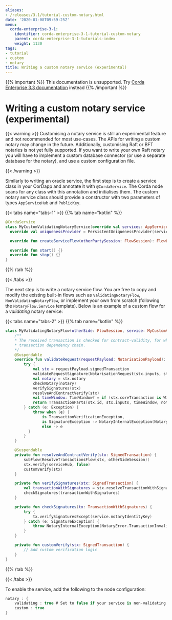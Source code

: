 ```yaml
---
aliases:
- /releases/3.1/tutorial-custom-notary.html
date: '2020-01-08T09:59:25Z'
menu:
  corda-enterprise-3-1:
    identifier: corda-enterprise-3-1-tutorial-custom-notary
    parent: corda-enterprise-3-1-tutorials-index
    weight: 1130
tags:
- tutorial
- custom
- notary
title: Writing a custom notary service (experimental)
---
```

{{% important %}}
This documentation is unsupported.
Try [Corda Enterprise 3.3 documentation](/docs/corda-enterprise/3.3/_index.md) instead
{{% /important %}}




# Writing a custom notary service (experimental)


{{< warning >}}
Customising a notary service is still an experimental feature and not recommended for most use-cases. The APIs
for writing a custom notary may change in the future. Additionally, customising Raft or BFT notaries is not yet
fully supported. If you want to write your own Raft notary you will have to implement a custom database connector
(or use a separate database for the notary), and use a custom configuration file.

{{< /warning >}}


Similarly to writing an oracle service, the first step is to create a service class in your CorDapp and annotate it
with `@CordaService`. The Corda node scans for any class with this annotation and initialises them. The custom notary
service class should provide a constructor with two parameters of types `AppServiceHub` and `PublicKey`.

{{< tabs name="tabs-1" >}}
{{% tab name="kotlin" %}}
```kotlin
@CordaService
class MyCustomValidatingNotaryService(override val services: AppServiceHub, override val notaryIdentityKey: PublicKey) : TrustedAuthorityNotaryService() {
  override val uniquenessProvider = PersistentUniquenessProvider(services.clock)

  override fun createServiceFlow(otherPartySession: FlowSession): FlowLogic<Void?> = MyValidatingNotaryFlow(otherPartySession, this)

  override fun start() {}
  override fun stop() {}
}
```
{{% /tab %}}

{{< /tabs >}}

The next step is to write a notary service flow. You are free to copy and modify the existing built-in flows such
as `ValidatingNotaryFlow`, `NonValidatingNotaryFlow`, or implement your own from scratch (following the
`NotaryFlow.Service` template). Below is an example of a custom flow for a *validating* notary service:

{{< tabs name="tabs-2" >}}
{{% tab name="kotlin" %}}
```kotlin
class MyValidatingNotaryFlow(otherSide: FlowSession, service: MyCustomValidatingNotaryService) : NotaryServiceFlow(otherSide, service) {
    /**
    * The received transaction is checked for contract-validity, for which the caller also has to to reveal the whole
    * transaction dependency chain.
    */
    @Suspendable
    override fun validateRequest(requestPayload: NotarisationPayload): TransactionParts {
        try {
            val stx = requestPayload.signedTransaction
            validateRequestSignature(NotarisationRequest(stx.inputs, stx.id), requestPayload.requestSignature)
            val notary = stx.notary
            checkNotary(notary)
            verifySignatures(stx)
            resolveAndContractVerify(stx)
            val timeWindow: TimeWindow? = if (stx.coreTransaction is WireTransaction) stx.tx.timeWindow else null
            return TransactionParts(stx.id, stx.inputs, timeWindow, notary!!)
        } catch (e: Exception) {
            throw when (e) {
                is TransactionVerificationException,
                is SignatureException -> NotaryInternalException(NotaryError.TransactionInvalid(e))
                else -> e
          }
        }
    }

    @Suspendable
    private fun resolveAndContractVerify(stx: SignedTransaction) {
        subFlow(ResolveTransactionsFlow(stx, otherSideSession))
        stx.verify(serviceHub, false)
        customVerify(stx)
    }

    private fun verifySignatures(stx: SignedTransaction) {
        val transactionWithSignatures = stx.resolveTransactionWithSignatures(serviceHub)
        checkSignatures(transactionWithSignatures)
    }

    private fun checkSignatures(tx: TransactionWithSignatures) {
        try {
            tx.verifySignaturesExcept(service.notaryIdentityKey)
        } catch (e: SignatureException) {
            throw NotaryInternalException(NotaryError.TransactionInvalid(e))
        }
    }

    private fun customVerify(stx: SignedTransaction) {
        // Add custom verification logic
    }
}
```
{{% /tab %}}

{{< /tabs >}}

To enable the service, add the following to the node configuration:

```kotlin
notary : {
    validating : true # Set to false if your service is non-validating
    custom : true
}
```

